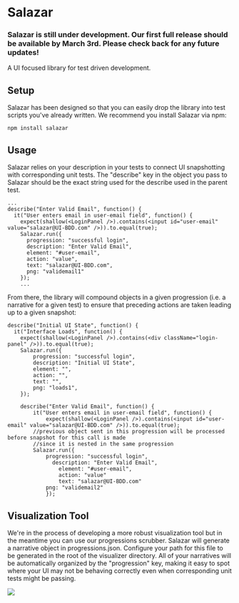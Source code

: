 # Salazar

### Salazar is still under development. Our first full release should be available by March 3rd. Please check back for any future updates!

A UI focused library for test driven development.

## Setup
Salazar has been designed so that you can easily drop the library into test scripts you've already written. We recommend you install Salazar via npm:
```
npm install salazar
```

## Usage
Salazar relies on your description in your tests to connect UI snapshotting with corresponding unit tests. The "describe" key in the object you pass to Salazar should be the exact string used for the describe used in the parent test.

```
...
describe("Enter Valid Email", function() {
  it("User enters email in user-email field", function() {
    expect(shallow(<LoginPanel />).contains(<input id="user-email" value="salazar@UI-BDD.com" />)).to.equal(true);
    Salazar.run({
      progression: "successful login",
      description: "Enter Valid Email",
      element: "#user-email",
      action: "value",
      text: "salazar@UI-BDD.com",
      png: "validemail1"
    });
    ...
```

From there, the library will compound objects in a given progression (i.e. a narrative for a given test) to ensure that preceding actions are taken leading up to a given snapshot:

```
describe("Initial UI State", function() {
  it("Interface Loads", function() {
    expect(shallow(<LoginPanel />).contains(<div className="login-panel" />)).to.equal(true);
    Salazar.run({
    	progression: "successful login",
    	description: "Initial UI State",
    	element: "",
    	action: "",
    	text: "",
		png: "loads1",
    });

    describe("Enter Valid Email", function() {
    	it("User enters email in user-email field", function() {
		    expect(shallow(<LoginPanel />).contains(<input id="user-email" value="salazar@UI-BDD.com" />)).to.equal(true);
        //previous object sent in this progression will be processed before snapshot for this call is made
        //since it is nested in the same progression
        Salazar.run({
        	progression: "successful login",
		      description: "Enter Valid Email",
		    	element: "#user-email",
		    	action: "value"
		    	text: "salazar@UI-BDD.com"
			png: "validemail2"
		    });

```

## Visualization Tool
We're in the process of developing a more robust visualization tool but in the meantime you can use our progressions scrubber. Salazar will generate a narrative object in progressions.json. Configure your path for this file to be generated in the root of the visualizer directory. All of your narratives will be automatically organized by the "progression" key, making it easy to spot where your UI may not be behaving correctly even when corresponding unit tests might be passing.

<img src="https://raw.githubusercontent.com/SalazarTeam/salazar/master/salazar-example.png"/>

